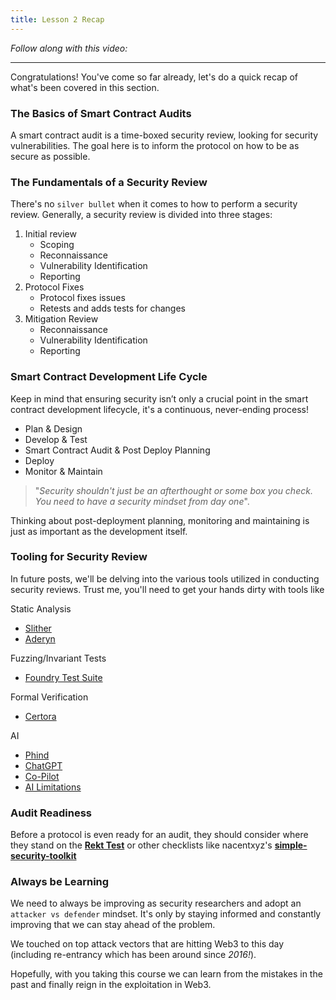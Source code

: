 ```yaml
---
title: Lesson 2 Recap
---
```


_Follow along with this video:_

---

Congratulations! You've come so far already, let's do a quick recap of what's been covered in this section.

### The Basics of Smart Contract Audits

A smart contract audit is a time-boxed security review, looking for security vulnerabilities. The goal here is to inform the protocol on how to be as secure as possible.

### The Fundamentals of a Security Review

There's no `silver bullet` when it comes to how to perform a security review. Generally, a security review is divided into three stages:

1. Initial review
   - Scoping
   - Reconnaissance
   - Vulnerability Identification
   - Reporting
2. Protocol Fixes
   - Protocol fixes issues
   - Retests and adds tests for changes
3. Mitigation Review
   - Reconnaissance
   - Vulnerability Identification
   - Reporting

### Smart Contract Development Life Cycle

Keep in mind that ensuring security isn’t only a crucial point in the smart contract development lifecycle, it's a continuous, never-ending process!

- Plan & Design
- Develop & Test
- Smart Contract Audit & Post Deploy Planning
- Deploy
- Monitor & Maintain

> "_Security shouldn't just be an afterthought or some box you check. You need to have a security mindset from day one_".

Thinking about post-deployment planning, monitoring and maintaining is just as important as the development itself.

### Tooling for Security Review

In future posts, we'll be delving into the various tools utilized in conducting security reviews. Trust me, you'll need to get your hands dirty with tools like

Static Analysis

- [Slither](https://github.com/crytic/slither)
- [Aderyn](https://github.com/Cyfrin/aderyn)

Fuzzing/Invariant Tests

- [Foundry Test Suite](https://github.com/foundry-rs/foundry)

Formal Verification

- [Certora](https://www.certora.com/)

AI

- [Phind](https://www.phind.com/search?home=true)
- [ChatGPT](https://chat.openai.com)
- [Co-Pilot](https://github.com/features/copilot)
- [AI Limitations](https://github.com/ZhangZhuoSJTU/Web3Bugs)

### Audit Readiness

Before a protocol is even ready for an audit, they should consider where they stand on the [**Rekt Test**](https://blog.trailofbits.com/2023/08/14/can-you-pass-the-rekt-test/) or other checklists like nacentxyz's [**simple-security-toolkit**](https://github.com/nascentxyz/simple-security-toolkit)

### Always be Learning

We need to always be improving as security researchers and adopt an `attacker vs defender` mindset. It's only by staying informed and constantly improving that we can stay ahead of the problem.

We touched on top attack vectors that are hitting Web3 to this day (including re-entrancy which has been around since _2016!_).

Hopefully, with you taking this course we can learn from the mistakes in the past and finally reign in the exploitation in Web3.
